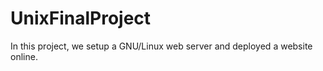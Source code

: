 # UnixFinalProject

In this project, we setup a GNU/Linux web server and deployed a website online. 
